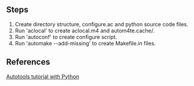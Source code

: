 Steps
-----

1. Create directory structure, configure.ac and python source code files.
2. Run 'aclocal' to create aclocal.m4 and autom4te.cache/.
3. Run 'autoconf' to create configure script.
4. Run 'automake --add-missing' to create Makefile.in files.

References
----------

[Autotools tutorial with Python](http://www.micahcarrick.com/tutorials/autotools-tutorial-python-gtk/getting-started.html)

